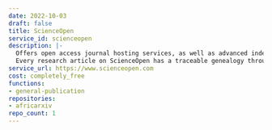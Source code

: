 ```yaml
---
date: 2022-10-03
draft: false
title: ScienceOpen
service_id: scienceopen
description: |-
  Offers open access journal hosting services, as well as advanced indexing and promotional services that showcase customer content within the discovery platform.
  Every research article on ScienceOpen has a traceable genealogy through citations, a public peer review process, and social interaction tracked by altmetrics, which they call research "context". ScienceOpen appoints members of the research community as Collection Editors who curate articles from multiple publishers in any topic. Collections support discovery of and within research communities. All content on the platform is available for post-publication peer review by scientific members with five or more peer-reviewed publications on their ORCID, and all articles can be publicly commented on by members with one or more items.
service_url: https://www.scienceopen.com
cost: completely_free
functions:
- general-publication
repositories:
- africarxiv
repo_count: 1
---
```



